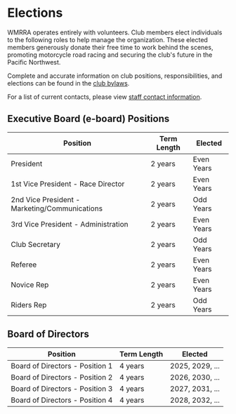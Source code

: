 # Elections

WMRRA operates entirely with volunteers. Club members elect individuals to the following roles to help manage the organization. These elected members generously donate their free time to work behind the scenes, promoting motorcycle road racing and securing the club's future in the Pacific Northwest.

Complete and accurate information on club positions, responsibilities, and elections can be
found in the [club bylaws](/race/rulebook/).

For a list of current contacts, please view [staff contact information](/contact).


## Executive Board (e-board) Positions

| Position                                      | Term Length | Elected               |
|-----------------------------------------------|-------------|-----------------------|
| President                                     | 2 years     | Even Years            |
| 1st Vice President - Race Director            | 2 years     | Even Years            |
| 2nd Vice President - Marketing/Communications | 2 years     | Odd Years             |
| 3rd Vice President - Administration           | 2 years     | Even Years            |
| Club Secretary                                | 2 years     | Odd Years             |
| Referee                                       | 2 years     | Even Years            |
| Novice Rep                                    | 2 years     | Even Years            |
| Riders Rep                                    | 2 years     | Odd Years             |

## Board of Directors


| Position                                      | Term Length | Elected               |
|-----------------------------------------------|-------------|-----------------------|
| Board of Directors - Position 1               | 4 years     | 2025, 2029, ...       |
| Board of Directors - Position 2               | 4 years     | 2026, 2030, ...       |
| Board of Directors - Position 3               | 4 years     | 2027, 2031, ...       |
| Board of Directors - Position 4               | 4 years     | 2028, 2032, ...       |
